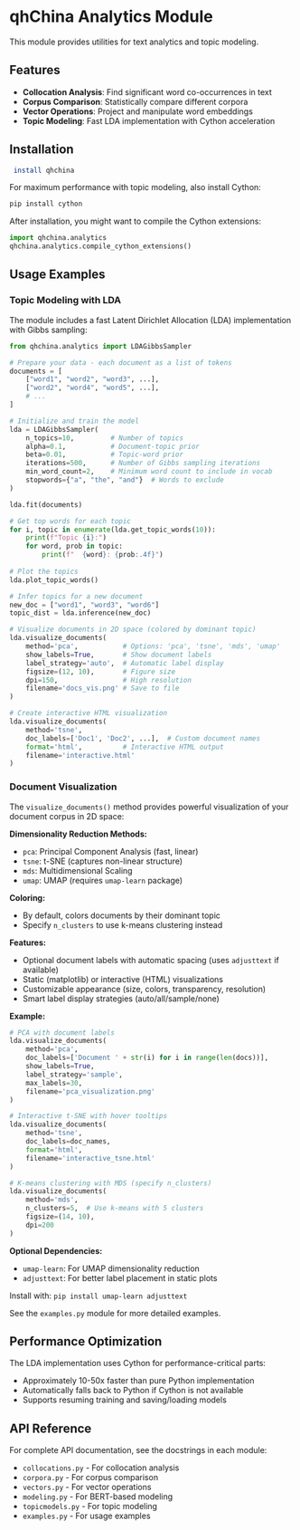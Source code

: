 # qhChina Analytics Module

This module provides utilities for text analytics and topic modeling.

## Features

- **Collocation Analysis**: Find significant word co-occurrences in text
- **Corpus Comparison**: Statistically compare different corpora
- **Vector Operations**: Project and manipulate word embeddings
- **Topic Modeling**: Fast LDA implementation with Cython acceleration

## Installation

```bash
 install qhchina
```

For maximum performance with topic modeling, also install Cython:

```bash
pip install cython
```

After installation, you might want to compile the Cython extensions:

```python
import qhchina.analytics
qhchina.analytics.compile_cython_extensions()
```

## Usage Examples

### Topic Modeling with LDA

The module includes a fast Latent Dirichlet Allocation (LDA) implementation with Gibbs sampling:

```python
from qhchina.analytics import LDAGibbsSampler

# Prepare your data - each document as a list of tokens
documents = [
    ["word1", "word2", "word3", ...],
    ["word2", "word4", "word5", ...],
    # ...
]

# Initialize and train the model
lda = LDAGibbsSampler(
    n_topics=10,         # Number of topics
    alpha=0.1,           # Document-topic prior
    beta=0.01,           # Topic-word prior
    iterations=500,      # Number of Gibbs sampling iterations
    min_word_count=2,    # Minimum word count to include in vocab
    stopwords={"a", "the", "and"}  # Words to exclude
)

lda.fit(documents)

# Get top words for each topic
for i, topic in enumerate(lda.get_topic_words(10)):
    print(f"Topic {i}:")
    for word, prob in topic:
        print(f"  {word}: {prob:.4f}")
        
# Plot the topics
lda.plot_topic_words()

# Infer topics for a new document
new_doc = ["word1", "word3", "word6"]
topic_dist = lda.inference(new_doc)

# Visualize documents in 2D space (colored by dominant topic)
lda.visualize_documents(
    method='pca',           # Options: 'pca', 'tsne', 'mds', 'umap'
    show_labels=True,       # Show document labels
    label_strategy='auto',  # Automatic label display
    figsize=(12, 10),       # Figure size
    dpi=150,                # High resolution
    filename='docs_vis.png' # Save to file
)

# Create interactive HTML visualization
lda.visualize_documents(
    method='tsne',
    doc_labels=['Doc1', 'Doc2', ...],  # Custom document names
    format='html',          # Interactive HTML output
    filename='interactive.html'
)
```

### Document Visualization

The `visualize_documents()` method provides powerful visualization of your document corpus in 2D space:

**Dimensionality Reduction Methods:**
- `pca`: Principal Component Analysis (fast, linear)
- `tsne`: t-SNE (captures non-linear structure)
- `mds`: Multidimensional Scaling
- `umap`: UMAP (requires `umap-learn` package)

**Coloring:**
- By default, colors documents by their dominant topic
- Specify `n_clusters` to use k-means clustering instead

**Features:**
- Optional document labels with automatic spacing (uses `adjusttext` if available)
- Static (matplotlib) or interactive (HTML) visualizations
- Customizable appearance (size, colors, transparency, resolution)
- Smart label display strategies (auto/all/sample/none)

**Example:**
```python
# PCA with document labels
lda.visualize_documents(
    method='pca',
    doc_labels=['Document ' + str(i) for i in range(len(docs))],
    show_labels=True,
    label_strategy='sample',
    max_labels=30,
    filename='pca_visualization.png'
)

# Interactive t-SNE with hover tooltips
lda.visualize_documents(
    method='tsne',
    doc_labels=doc_names,
    format='html',
    filename='interactive_tsne.html'
)

# K-means clustering with MDS (specify n_clusters)
lda.visualize_documents(
    method='mds',
    n_clusters=5,  # Use k-means with 5 clusters
    figsize=(14, 10),
    dpi=200
)
```

**Optional Dependencies:**
- `umap-learn`: For UMAP dimensionality reduction
- `adjusttext`: For better label placement in static plots

Install with: `pip install umap-learn adjusttext`

See the `examples.py` module for more detailed examples.

## Performance Optimization

The LDA implementation uses Cython for performance-critical parts:

- Approximately 10-50x faster than pure Python implementation
- Automatically falls back to Python if Cython is not available
- Supports resuming training and saving/loading models

## API Reference

For complete API documentation, see the docstrings in each module:

- `collocations.py` - For collocation analysis
- `corpora.py` - For corpus comparison
- `vectors.py` - For vector operations
- `modeling.py` - For BERT-based modeling
- `topicmodels.py` - For topic modeling
- `examples.py` - For usage examples 